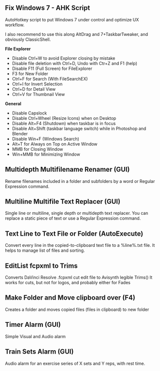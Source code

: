 ## Fix Windows 7 - AHK Script

AutoHotkey script to put Windows 7 under control and optimize UX workflow.

I also recommend to use this along AltDrag and 7+TaskbarTweaker, and obviously ClassicShell.

**File Explorer**
*   Disable Ctrl+W to avoid Explorer closing by mistake
*   Disable file deletion with Ctrl+D, Undo with Ctr+Z and F1 (help)
*   Disable F11 (Full Screen) for FileExplorer
*   F3 for New Folder
*   Ctrl+F for Search (With FileSearchEX)
*   Ctrl+I for Invert Selection
*   Ctrl+D for Detail View
*   Ctrl+V for Thumbnail View


**General**
*   Disable Capslock
*   Disable Ctrl+Wheel (Resize Icons) when on Desktop
*   Disable Alt+F4 (Shutdown) when taskbar is in focus
*   Disable Alt+Shift (taskbar language switch) while in Photoshop and Blender
*   Disable Win+F (Windows Search)
*   Alt+T for Always on Top on Active Window
*   MMB for Closing Window
*   Win+MMB for Minimizing Window



## Multidepth Multifilename Renamer (GUI)

Rename filenames included in a folder and subfolders by a word or Regular Expression command.



## Multiline Multifile Text Replacer (GUI)

Single line or multiline, single depth or multidepth text replacer.
You can replace a static piece of text or use a Regular Expression command.



## Text Line to Text File or Folder (AutoExecute)

Convert every line in the copied-to-clipboard text file to a %line%.txt file. It helps to manage list of files and sorting.



## EditList fcpxml to Trims

Converts DaVinci Resolve .fcpxml cut edit file to Avisynth legible Trims()
It works for cuts, but not for logos, and probably either for Fades



## Make Folder and Move clipboard over (F4)

Creates a folder and moves copied files (files in clipboard) to new folder



## Timer Alarm (GUI)

Simple Visual and Audio alarm



## Train Sets Alarm (GUI)

Audio alarm for an exercise series of X sets and Y reps, with rest time.